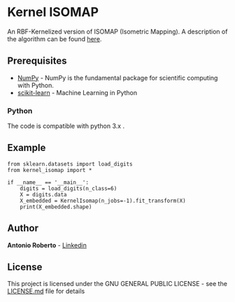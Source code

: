 # Kernel ISOMAP

An RBF-Kernelized version of ISOMAP (Isometric Mapping). A description of the algorithm can be found [here](https://scikit-learn.org/stable/modules/manifold.html#isomap).

## Prerequisites

* [NumPy](http://www.numpy.org/) - NumPy is the fundamental package for scientific computing with Python.
* [scikit-learn](https://scikit-learn.org/stable/) - Machine Learning in Python

### Python
The code is compatible with python 3.x .

## Example

```
from sklearn.datasets import load_digits
from kernel_isomap import *

if __name__ == '__main__':
    digits = load_digits(n_class=6)
    X = digits.data
    X_embedded = KernelIsomap(n_jobs=-1).fit_transform(X)
    print(X_embedded.shape)
```

## Author

**Antonio Roberto** - [Linkedin](https://www.linkedin.com/in/antonio-roberto-1b288b120/)

## License

This project is licensed under the GNU GENERAL PUBLIC LICENSE - see the [LICENSE.md](https://github.com/antonioroberto1994/KernelISOMAP/blob/master/LICENSE) file for details